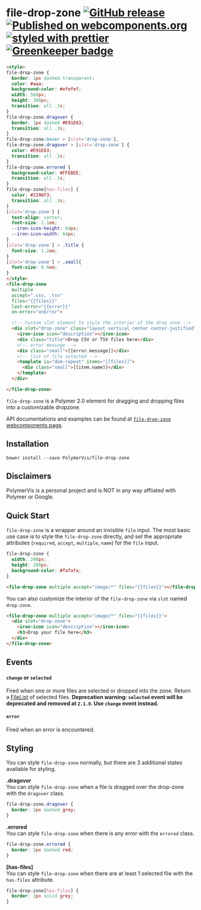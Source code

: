file-drop-zone
[![GitHub release](https://img.shields.io/github/release/PolymerVis/file-drop-zone.svg)](https://github.com/PolymerVis/file-drop-zone/releases)
[![Published on webcomponents.org](https://img.shields.io/badge/webcomponents.org-published-blue.svg)](https://www.webcomponents.org/element/PolymerVis/file-drop-zone)
[![styled with prettier](https://img.shields.io/badge/styled_with-prettier-ff69b4.svg)](https://github.com/prettier/prettier) [![Greenkeeper badge](https://badges.greenkeeper.io/PolymerVis/file-drop-zone.svg)](https://greenkeeper.io/)
==========

<!---
```
<custom-element-demo>
  <template>
    <link rel="import" href="../polymer/lib/elements/dom-bind.html">
    <link rel="import" href="file-drop-zone.html">
    <dom-bind>
      <template is="dom-bind">
        <next-code-block></next-code-block>
      </template>
    </dom-bind>
  </template>
</custom-element-demo>
```
-->

```html
<style>
file-drop-zone {
  border: 1px dashed transparent;
  color: #aaa;
  background-color: #efefef;
  width: 560px;
  height: 300px;
  transition: all .3s;
}
file-drop-zone.dragover {
  border: 1px dashed #E91E63;
  transition: all .3s;
}
file-drop-zone:hover > [slot='drop-zone'],
file-drop-zone.dragover > [slot='drop-zone'] {
  color: #E91E63;
  transition: all .3s;
}
file-drop-zone.errored {
  background-color: #FFEBEE;
  transition: all .3s;
}
file-drop-zone[has-files] {
  color: #2196F3;
  transition: all .3s;
}
[slot='drop-zone'] {
  text-align: center;
  font-size: 1.1em;
  --iron-icon-height: 64px;
  --iron-icon-width: 64px;
}
[slot='drop-zone'] > .title {
  font-size: 1.2em;
}
[slot='drop-zone'] > .small{
  font-size: 0.6em;
}
</style>
<file-drop-zone
  multiple
  accept=".csv, .tsv"
  files="{{files}}"
  last-error="{{error}}"
  on-error="onError">

  <!-- Custom slot element to style the interior of the drop zone -->
  <div slot="drop-zone" class="layout vertical center center-justified">
    <iron-icon icon="description"></iron-icon>
    <div class="title">Drop CSV or TSV files here</div>
    <!-- error message -->
    <div class="small">[[error.message]]</div>
    <!-- list of file selected -->
    <template is="dom-repeat" items="[[files]]">
      <div class="small">[[item.name]]</div>
    </template>
  </div>

</file-drop-zone>
```

`file-drop-zone` is a Polymer 2.0 element for dragging and dropping files into a customizable dropzone.

API documentations and examples can be found at [`file-drop-zone` webcomponents page](https://www.webcomponents.org/element/PolymerVis/file-drop-zone).

## Installation

```
bower install --save PolymerVis/file-drop-zone
```

## Disclaimers

PolymerVis is a personal project and is NOT in any way affliated with Polymer or Google.

## Quick Start

`file-drop-zone` is a wrapper around an invisible `file` input. The most basic use case is to style the `file-drop-zone` directly, and set the appropriate attributes (`required`, `accept`, `multiple`, `name`) for the `file` input.

```css
file-drop-zone {
  width: 200px;
  height: 200px;
  background-color: #fafafa;
}
```

```html
<file-drop-zone multiple accept="image/*" files="{{files}}"></file-drop-zone>
```

You can also customize the interior of the `file-drop-zone` via `slot` named `drop-zone`.

```html
<file-drop-zone multiple accept="image/*" files="{{files}}">
  <div slot="drop-zone">
    <iron-icon icon="description"></iron-icon>
    <h3>Drop your file here</h3>
  </div>
</file-drop-zone>
```

## Events

#### `change` or `selected`

Fired when one or more files are selected or dropped into the zone.
Return a [FileList](https://developer.mozilla.org/en-US/docs/Web/API/FileList) of selected files.
**Deprecation warning: `selected` event will be deprecated and removed at `2.1.0`. Use `change` event instead.**

#### `error`

Fired when an error is encountered.

## Styling

You can style `file-drop-zone` normally, but there are 3 additional states available for styling.

**.dragover**  
You can style `file-drop-zone` when a file is dragged over the drop-zone with the `dragover` class.

```css
file-drop-zone.dragover {
  border: 1px dashed grey;
}
```

**.errored**  
You can style `file-drop-zone` when there is any error with the `errored` class.

```css
file-drop-zone.errored {
  border: 1px dashed red;
}
```

**[has-files]**  
You can style `file-drop-zone` when there are at least 1 selected file with the `has-files` attribute.

```css
file-drop-zone[has-files] {
  border: 1px solid grey;
}
```
